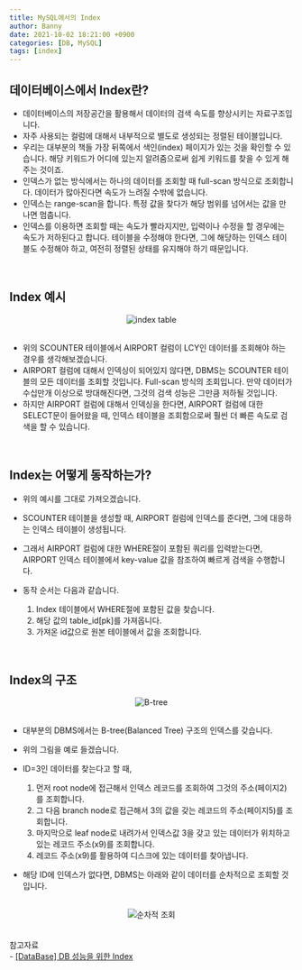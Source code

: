 ```yaml
---
title: MySQL에서의 Index
author: Banny
date: 2021-10-02 18:21:00 +0900
categories: [DB, MySQL]
tags: [index]
---
```


## 데이터베이스에서 Index란?

- 데이터베이스의 저장공간을 활용해서 데이터의 검색 속도를 향상시키는 자료구조입니다.
- 자주 사용되는 컬럼에 대해서 내부적으로 별도로 생성되는 정렬된 테이블입니다.
- 우리는 대부분의 책들 가장 뒤쪽에서 색인(index) 페이지가 있는 것을 확인할 수 있습니다. 해당 키워드가 어디에 있는지 알려줌으로써 쉽게 키워드를 찾을 수 있게 해주는 것이죠.
- 인덱스가 없는 방식에서는 하나의 데이터를 조회할 때 full-scan 방식으로 조회합니다. 데이터가 많아진다면 속도가 느려질 수밖에 없습니다.
- 인덱스는 range-scan을 합니다. 특정 값을 찾다가 해당 범위를 넘어서는 값을 만나면 멈춥니다.
- 인덱스를 이용하면 조회할 때는 속도가 빨라지지만, 입력이나 수정을 할 경우에는 속도가 저하된다고 합니다. 테이블을 수정해야 한다면, 그에 해당하는 인덱스 테이블도 수정해야 하고, 여전히 정렬된 상태를 유지해야 하기 때문입니다.

<br>

## Index 예시

<center>
<img alt="index table" src="https://user-images.githubusercontent.com/62047302/135708684-94659ff7-896b-453c-9128-7c8264583a71.png">
</center>

<br>

- 위의 SCOUNTER 테이블에서 AIRPORT 컬럼이 LCY인 데이터를 조회해야 하는 경우를 생각해보겠습니다.
- AIRPORT 컬럼에 대해서 인덱싱이 되어있지 않다면, DBMS는 SCOUNTER 테이블의 모든 데이터를 조회할 것입니다. Full-scan 방식의 조회입니다. 만약 데이터가 수십만개 이상으로 방대해진다면, 그것의 검색 성능은 그만큼 저하될 것입니다.
- 하지만 AIRPORT 컬럼에 대해서 인덱싱을 한다면, AIRPORT 컬럼에 대한 SELECT문이 들어왔을 때, 인덱스 테이블을 조회함으로써 훨씬 더 빠른 속도로 검색을 할 수 있습니다.

<br>

## Index는 어떻게 동작하는가?

- 위의 예시를 그대로 가져오겠습니다.
- SCOUNTER 테이블을 생성할 때, AIRPORT 컬럼에 인덱스를 준다면, 그에 대응하는 인덱스 테이블이 생성됩니다.
- 그래서 AIRPORT 컬럼에 대한 WHERE절이 포함된 쿼리를 입력받는다면, AIRPORT 인덱스 테이블에서 key-value 값을 참조하여 빠르게 검색을 수행합니다.

- 동작 순서는 다음과 같습니다.
  1. Index 테이블에서 WHERE절에 포함된 값을 찾습니다.
  2. 해당 값의 table_id[pk]를 가져옵니다.
  3. 가져온 id값으로 원본 테이블에서 값을 조회합니다.

<br>

## Index의 구조

<center>
<img alt="B-tree" src="https://user-images.githubusercontent.com/62047302/135710213-ba98c08f-0a29-4842-9bd7-d38b2b2e1941.png">
</center>

<br>

- 대부분의 DBMS에서는 B-tree(Balanced Tree) 구조의 인덱스를 갖습니다.
- 위의 그림을 예로 들겠습니다.
- ID=3인 데이터를 찾는다고 할 때,

  1. 먼저 root node에 접근해서 인덱스 레코드를 조회하여 그것의 주소(페이지2)를 조회합니다.
  2. 그 다음 branch node로 접근해서 3의 값을 갖는 레코드의 주소(페이지5)를 조회합니다.
  3. 마지막으로 leaf node로 내려가서 인덱스값 3을 갖고 있는 데이터가 위치하고 있는 레코드 주소(x9)를 조회합니다.
  4. 레코드 주소(x9)를 활용하여 디스크에 있는 데이터를 찾아냅니다.

- 해당 ID에 인덱스가 없다면, DBMS는 아래와 같이 데이터를 순차적으로 조회할 것입니다.

<br>

<center>
<img alt="순차적 조회" src="https://user-images.githubusercontent.com/62047302/135710570-985b77e7-82c7-4db9-981b-6834fbf016a9.png">
</center>

<br>
<br>
참고자료<br>
- <a href="https://brunch.co.kr/@skeks463/25">[DataBase] DB 성능을 위한 Index</a>
